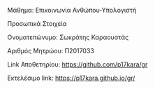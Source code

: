 Μάθημα: Επικοινωνία Ανθώπου-Υπολογιστή

Προσωπικά Στοιχεία

Ονοματεπώνυμο: Σωκράτης Καραουστάς

Αριθμός Μητρώου: Π2017033

Link Αποθετηρίου: https://github.com/p17kara/gr

Εκτελέσιμο link: https://p17kara.github.io/gr/

